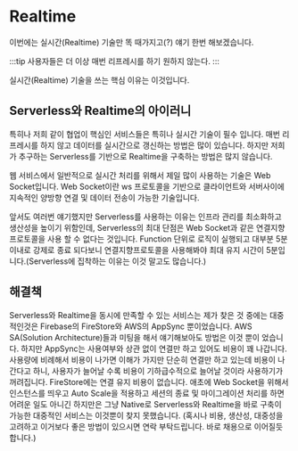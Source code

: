 # Realtime

이번에는 실시간(Realtime) 기술만 똑 때가지고(?) 얘기 한번 해보겠습니다.

:::tip
사용자들은 더 이상 매번 리프레시를 하기 원하지 않는다.
:::

실시간(Realtime) 기술을 쓰는 핵심 이유는 이것입니다.

## Serverless와 Realtime의 아이러니

특히나 저희 같이 협업이 핵심인 서비스들은 특히나 실시간 기술이 필수 입니다. 매번 리프레시를 하지 않고 데이터를 실시간으로 갱신하는 방법은 많이 있습니다. 하지만 저희가 추구하는 Serverless를 기반으로 Realtime을 구축하는 방법은 많지 않습니다.

웹 서비스에서 일반적으로 실시간 처리를 위해서 제일 많이 사용하는 기술은 Web Socket입니다. Web Socket이란 ws 프로토콜을 기반으로 클라이언트와 서버사이에 지속적인 양방향 연결 및 데이터 전송이 가능한 기술입니다.

앞서도 여러번 얘기했지만 Serverless를 사용하는 이유는 인프라 관리를 최소화하고 생산성을 높이기 위함인데, Serverless의 최대 단점은 Web Socket과 같은 연결지향 프로토콜을 사용 할 수 없다는 것입니다. Function 단위로 로직이 실행되고 대부분 5분이내로 강제로 종료 되다보니 연결지향프로토콜을 사용해봐야 최대 유지 시간이 5분입니다.(Serverless에 집착하는 이유는 이것 말고도 많습니다.)


## 해결책

Serverless와 Realtime을 동시에 만족할 수 있는 서비스는 제가 찾은 것 중에는 대중적인것은 Firebase의 FireStore와 AWS의 AppSync 뿐이었습니다. AWS SA(Solution Architecture)들과 미팅을 해서 얘기해보아도 방법은 이것 뿐이 었습니다. 하지만 AppSync는 사용여부와 상관 없이 연결만 하고 있어도 비용이 꽤 나갑니다. 사용량에 비례해서 비용이 나가면 이해가 가지만 단순히 연결만 하고 있는데 비용이 나간다고 하니, 사용자가 늘어날 수록 비용이 기하급수적으로 늘어날 것이라 사용하기가 꺼려집니다. FireStore에는 연결 유지 비용이 없습니다. 애초에 Web Socket을 위해서 인스턴스를 띄우고 Auto Scale을 적용하고 세션의 종료 및 마이그레이션 처리를 하면 어려운 일도 아니긴 하지만은 그냥 Native로 Serverless와 Realtime을 바로 구축이 가능한 대중적인 서비스는 이것뿐이 찾지 못했습니다. (혹시나 비용, 생산성, 대중성을 고려하고 이거보다 좋은 방법이 있으시면 연락 부탁드립니다. 바로 채용으로 이어질듯 합니다.)
